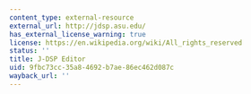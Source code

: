 ```yaml
---
content_type: external-resource
external_url: http://jdsp.asu.edu/
has_external_license_warning: true
license: https://en.wikipedia.org/wiki/All_rights_reserved
status: ''
title: J-DSP Editor
uid: 9fbc73cc-35a8-4692-b7ae-86ec462d087c
wayback_url: ''
---
```

